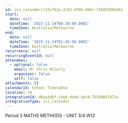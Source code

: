```yaml
---
id: ics_calender/c33cf62a-2c03-4f06-904c-710d2d9664b2
start:
  date: null
  dateTime: '2023-11-24T00:30:00.000Z'
  timeZone: Australia/Melbourne
end:
  date: null
  dateTime: '2023-11-24T01:45:00.000Z'
  timeZone: Australia/Melbourne
recurrence: null
recurringEventId: null
attendees:
  - optional: false
    email: Mr Chris McCarty
    organizer: false
    self: false
attachments: []
calendarId: School Timetable
location: J4
integrationId: d6aa3dbf-c4e0-4a4d-a9c9-75f6905f471a
integrationType: ics_calendar
---
```

Period 3
MATHS METHODS - UNIT 3/4 W12